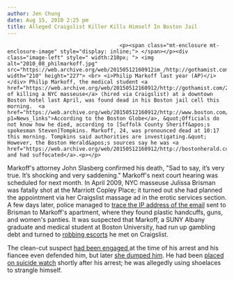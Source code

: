 ```yaml
---
author: Jen Chung
date: Aug 15, 2010 2:25 pm
title: Alleged Craigslist Killer Kills Himself In Boston Jail
---
```


	
										<p><span class="mt-enclosure mt-enclosure-image" style="display: inline;"> </span></p><div class="image-left" style=" width:210px; "> <img alt="2010_08_philmarkoff.jpg" src="https://web.archive.org/web/20150512160912im_/http://gothamist.com/attachments/jen/2010_08_philmarkoff.jpg" width="210" height="227"> <br> <i>Philip Markoff last year (AP)</i></div> Philip Markoff, the medical student <a href="https://web.archive.org/web/20150512160912/http://gothamist.com/2009/04/22/craigslist_killer_suspect_held_with.php">accused of killing a NYC masseuse</a> (hired via Craigslist) at a downtown Boston hotel last April, was found dead in his Boston jail cell this morning.  <a href="https://web.archive.org/web/20150512160912/http://www.boston.com/news/local/breaking_news/2010/08/accused_craigsl_2.html?p1=News_links">According to the Boston Globe</a>, &quot;Officials do not know how he died, according to [Suffolk County Sheriff&apos;s spokesman Steven]Tompkins. Markoff, 24, was pronounced dead at 10:17 this morning. Tompkins said authorities are investigating.&quot;  However, the Boston Herald&apos;s sources say he was <a href="https://web.archive.org/web/20150512160912/http://bostonherald.com/news/regional/view/20100815sources_craigslist_killer_philip_markoff_commits_suicide/srvc=home&amp;position=0">alone and had suffocated</a>.<p></p>

<p>Markoff&apos;s attorney John Slasberg confirmed his death, &quot;Sad to say, it&#x2019;s very true. It&#x2019;s shocking and very saddening.&quot;  Markoff&apos;s next court hearing was scheduled for next month.  In April 2009, NYC masseuse Julissa Brisman was fatally shot at the Marriott Copley Place; it turned out she had planned the appointment via her Craigslist massage ad in the erotic services section.  A few days later, police managed to <a href="https://web.archive.org/web/20150512160912/http://gothamist.com/2009/04/21/bu_med_student_suspected_of_being_c.php">trace the IP address of the email</a> sent to Brisman to Markoff&apos;s apartment, where they found plastic handcuffs, guns, and women&apos;s panties.  It was suspected that Markoff, a SUNY Albany graduate and medical student at Boston University, had run up gambling debt and turned to <a href="https://web.archive.org/web/20150512160912/http://gothamist.com/2009/04/27/craiglist_killers_first_victim_desc.php">robbing escorts</a> he met on Craigslist.  </p>

<p>The clean-cut suspect <a href="https://web.archive.org/web/20150512160912/http://gothamist.com/2009/04/28/craigslist_killer_suspect_130k_in_d.php">had been engaged </a>at the time of his arrest and his fiancee even defended him, but later <a href="https://web.archive.org/web/20150512160912/http://gothamist.com/2009/04/30/craigslist_killer_suspect_dumped_by.php">she dumped him</a>. He had been <a href="https://web.archive.org/web/20150512160912/http://gothamist.com/2009/04/23/craigslist_killer_suspect_on_suicid.php">placed on suicide watch</a> shortly after his arrest; he was allegedly using shoelaces to strangle himself.</p>					
										
									
				